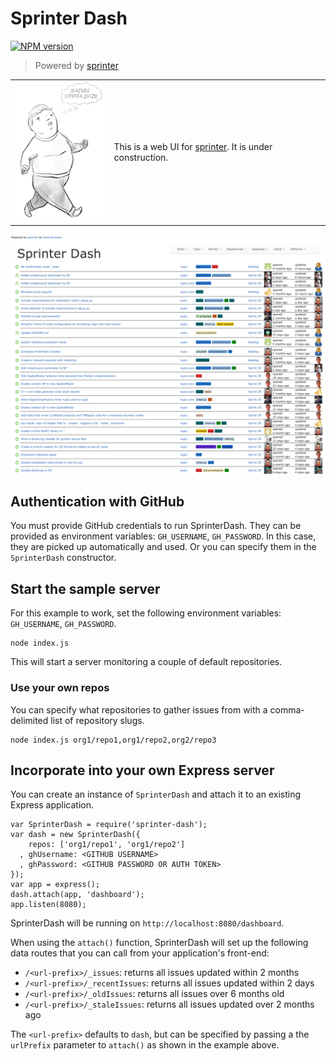 # Sprinter Dash

[![NPM version](https://badge.fury.io/js/sprinter-dash.svg)](http://badge.fury.io/js/sprinter-dash)

> Powered by [sprinter](https://github.com/rhyolight/sprinter.js)

<table>
<tr>
  <td>
    <img src="client/images/haters_gonna_hate_fast.gif"/>
  </td>
  <td>
    <p/>This is a web UI for <a href="https://github.com/rhyolight/sprinter.js">sprinter</a>. It is under construction.
  </td>
</tr>
</table>


![Example image](client/images/dash-example.png)

## Authentication with GitHub

You must provide GitHub credentials to run SprinterDash. They can be provided as environment variables: `GH_USERNAME`, `GH_PASSWORD`. In this case, they are picked up automatically and used. Or you can specify them in the `SprinterDash` constructor.

## Start the sample server

For this example to work, set the following environment variables: `GH_USERNAME`, `GH_PASSWORD`.

    node index.js

This will start a server monitoring a couple of default repositories.

### Use your own repos

You can specify what repositories to gather issues from with a comma-delimited list of repository slugs.

    node index.js org1/repo1,org1/repo2,org2/repo3

## Incorporate into your own Express server

You can create an instance of `SprinterDash` and attach it to an existing Express application.

    var SprinterDash = require('sprinter-dash');
    var dash = new SprinterDash({
        repos: ['org1/repo1', 'org1/repo2']
      , ghUsername: <GITHUB USERNAME>
      , ghPassword: <GITHUB PASSWORD OR AUTH TOKEN>
    });
    var app = express();
    dash.attach(app, 'dashboard');
    app.listen(8080);

SprinterDash will be running on `http://localhost:8080/dashboard`.

When using the `attach()` function, SprinterDash will set up the following data routes that you can call from your application's front-end:

- `/<url-prefix>/_issues`: returns all issues updated within 2 months
- `/<url-prefix>/_recentIssues`: returns all issues updated within 2 days
- `/<url-prefix>/_oldIssues`: returns all issues over 6 months old
- `/<url-prefix>/_staleIssues`: returns all issues updated over 2 months ago

The `<url-prefix>` defaults to `dash`, but can be specified by passing a the `urlPrefix` parameter to `attach()` as shown in the example above.
